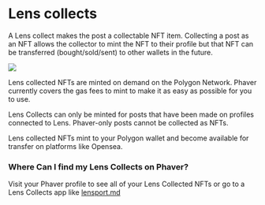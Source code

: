 # Lens collects

A Lens collect makes the post a collectable NFT item. Collecting a post as an NFT allows the collector to mint the NFT to their profile but that NFT can be transferred (bought/sold/sent) to other wallets in the future.

![](<../../../.gitbook/assets/image (5) (1).png>)

Lens collected NFTs are minted on demand on the Polygon Network. Phaver currently covers the gas fees to mint to make it as easy as possible for you to use.

Lens Collects can only be minted for posts that have been made on profiles connected to Lens. Phaver-only posts cannot be collected as NFTs.&#x20;

Lens collected NFTs mint to your Polygon wallet and become available for transfer on platforms like Opensea.

### Where Can I find my Lens Collects on Phaver?

Visit your Phaver profile to see all of your Lens Collected NFTs or go to a Lens Collects app like [lensport.md](../../lensport.md "mention")
